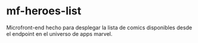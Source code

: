 # mf-heroes-list
Microfront-end hecho para desplegar la lista de comics disponibles desde el endpoint en el universo de apps marvel.
